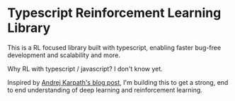 # Typescript Reinforcement Learning Library

This is a RL focused library built with typescript, enabling faster bug-free development and scalability and more.

Why RL with typescript / javascript? I don't know yet.

Inspired by [Andrej Karpath's blog post](http://karpathy.github.io/2016/05/31/rl/), I'm building this to get a strong, end to end understanding of deep learning and reinforcement learning.
